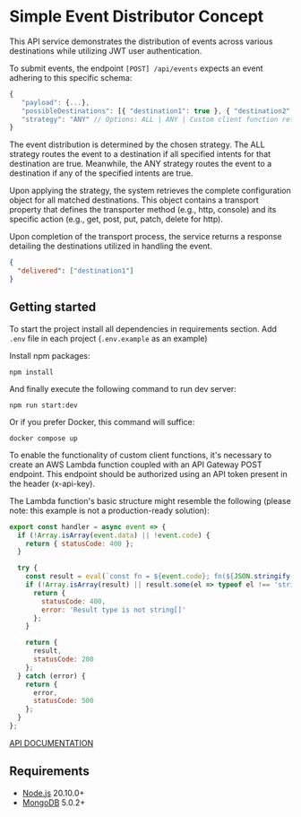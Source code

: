# Simple Event Distributor Concept

This API service demonstrates the distribution of events across various destinations while utilizing JWT user authentication.

To submit events, the endpoint `[POST] /api/events` expects an event adhering to this specific schema:

```js
{
   "payload": {...},
   "possibleDestinations": [{ "destination1": true }, { "destination2": false }],
   "strategy": "ANY" // Options: ALL | ANY | Custom client function returning an array with matched destination names: (possibleDestinations) => {...}, Default: ALL
}
```

The event distribution is determined by the chosen strategy. The ALL strategy routes the event to a destination if all specified intents for that destination are true. Meanwhile, the ANY strategy routes the event to a destination if any of the specified intents are true.

Upon applying the strategy, the system retrieves the complete configuration object for all matched destinations. This object contains a transport property that defines the transporter method (e.g., http, console) and its specific action (e.g., get, post, put, patch, delete for http).

Upon completion of the transport process, the service returns a response detailing the destinations utilized in handling the event.

```json
{
  "delivered": ["destination1"]
}
```

## Getting started

To start the project install all dependencies in requirements section.
Add `.env` file in each project (`.env.example` as an example)

Install npm packages:

```
npm install
```

And finally execute the following command to run dev server:

```
npm run start:dev
```

Or if you prefer Docker, this command will suffice:

```
docker compose up
```

To enable the functionality of custom client functions, it's necessary to create an AWS Lambda function coupled with an API Gateway POST endpoint. This endpoint should be authorized using an API token present in the header (x-api-key).

The Lambda function's basic structure might resemble the following (please note: this example is not a production-ready solution):

```js
export const handler = async event => {
  if (!Array.isArray(event.data) || !event.code) {
    return { statusCode: 400 };
  }

  try {
    const result = eval(`const fn = ${event.code}; fn(${JSON.stringify(event.data)})`);
    if (!Array.isArray(result) || result.some(el => typeof el !== 'string')) {
      return {
        statusCode: 400,
        error: 'Result type is not string[]'
      };
    }

    return {
      result,
      statusCode: 200
    };
  } catch (error) {
    return {
      error,
      statusCode: 500
    };
  }
};
```

[API DOCUMENTATION](https://documenter.getpostman.com/view/467381/2s9YkrbfSu)

## Requirements

- [Node.js][node] 20.10.0+
- [MongoDB][mongo] 5.0.2+

[node]: https://nodejs.org/
[mongo]: https://www.mongodb.com/
